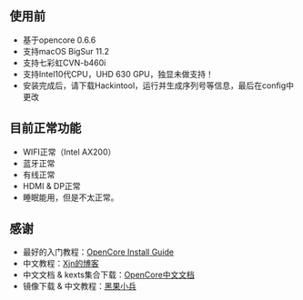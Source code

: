 ## 使用前

* 基于opencore 0.6.6
* 支持macOS BigSur 11.2
* 支持七彩虹CVN-b460i
* 支持Intel10代CPU，UHD 630 GPU，独显未做支持！
* 安装完成后，请下载Hackintool，运行并生成序列号等信息，最后在config中更改

## 目前正常功能

* WIFI正常（Intel AX200）
* 蓝牙正常
* 有线正常
* HDMI & DP正常
* 睡眠能用，但是不太正常。

## 感谢

* 最好的入门教程：[OpenCore Install Guide](https://dortania.github.io/OpenCore-Install-Guide/)
* 中文教程：[Xjn的博客](https://blog.xjn819.com/post/opencore-guide.html)
* 中文文档 & kexts集合下载：[OpenCore中文文档](https://oc.skk.moe/)
* 镜像下载 & 中文教程：[黑果小兵](http://blog.daliansky.net)
